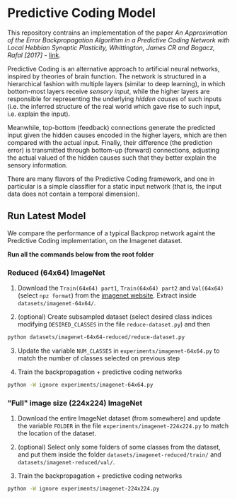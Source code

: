 # Predictive Coding Model

This repository contrains an implementation of the paper *An Approximation of the Error Backpropagation Algorithm in a Predictive Coding Network with Local Hebbian Synaptic Plasticity, Whittington, James CR and Bogacz, Rafal [2017]* - [link](https://www.mitpressjournals.org/doi/full/10.1162/NECO_a_00949). 

Predictive Coding is an alternative approach to artificial neural networks, inspired by theories of brain function. The network is structured in a hierarchical fashion with multiple layers (similar to deep learning), in which bottom-most layers receive *sensory input*, while the higher layers are responsible for representing the underlying *hidden causes* of such inputs (i.e. the inferred structure of the real world which gave rise to such input, i.e. explain the input). 

Meanwhile, top-bottom (feedback) connections generate the predicted input given the hidden causes encoded in the higher layers, which are then compared with the actual input. Finally, their difference (the prediction error) is transmitted through bottom-up (forward) connections, adjusting the actual valued of the hidden causes such that they better explain the sensory information. 

There are many flavors of the Predictive Coding framework, and one in particular is a simple classifier for a static input network (that is, the input data does not contain a temporal dimension). 

## Run Latest Model 

We compare the performance of a typical Backprop network againt the Predictive Coding implementation, on the Imagenet dataset. 

**Run all the commands below from the root folder**

### Reduced (64x64) ImageNet

1. Download the `Train(64x64) part1`, `Train(64x64) part2` and `Val(64x64)` (select `npz format`) from the [imagenet website](https://image-net.org/download-images). Extract inside `datasets/imagenet-64x64/`.

2. (optional) Create subsampled dataset (select desired class indices modifying `DESIRED_CLASSES` in the file `reduce-dataset.py`) and then 

```bash
python datasets/imagenet-64x64-reduced/reduce-dataset.py
```

3. Update the variable `NUM_CLASSES` in `experiments/imagenet-64x64.py` to match the number of classes selected on previous step

4. Train the backpropagation + predictive coding networks

```bash
python -W ignore experiments/imagenet-64x64.py
```

### "Full" image size (224x224) ImageNet

1. Download the entire ImageNet dataset (from somewhere) and update the variable `FOLDER` in the file `experiments/imagenet-224x224.py` to match the location of the dataset. 

2. (optional) Select only some folders of some classes from the dataset, and put them inside the folder `datasets/imagenet-reduced/train/` and `datasets/imagenet-reduced/val/`. 

4. Train the backpropagation + predictive coding networks

```bash
python -W ignore experiments/imagenet-224x224.py
```


